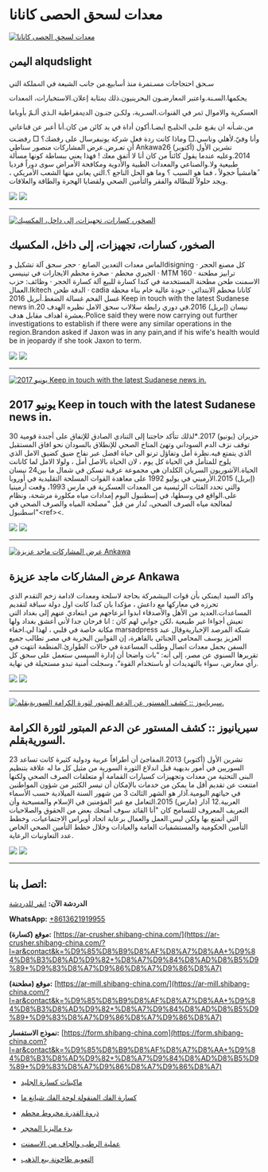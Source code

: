# معدات لسحق الحصى كانانا

<a href="https://swt.shibang-china.com/?l=ar&img&k=%D9%85%D8%B9%D8%AF%D8%A7%D8%AA+%D9%84%D8%B3%D8%AD%D9%82+%D8%A7%D9%84%D8%AD%D8%B5%D9%89+%D9%83%D8%A7%D9%86%D8%A7%D9%86%D8%A7" target="_blank">![معدات لسحق الحصى كانانا](http://static.shibang-china.com/all-800x300/1130.jpg)</a>

## اﻟﻴﻤﻦ alqudslight
ﺳـﺤﻖ اﺣﺘﺠﺎﺟﺎت ﻣﺴـﺘﻤﺮة ﻣﻨﺬ أﺳﺎﺑﻴﻊ.ﻣﻦ ﺟﺎﻧﺐ اﻟﺸﻴﻌﺔ ﻓﻲ اﳌﻤﻠﻜﺔ اﻟﺘﻲ ﻳﺤﻜﻤﻬﺎ.اﻟﺴـﻨﺔ.واﻋﺘﺒﺮ اﳌﻌﺎرﺿـﻮن اﻟﺒﺤﺮﻳﻨﻴﻮن.ذﻟﻚ ﲟﺜﺎﺑﺔ إﻋﻼن.اﻻﺳﺘﺨﺒﺎرات، اﳌﻌﺪات اﻟﻌﺴﻜﺮﻳﺔ واﻻﻣﻮال ﲤﺮ ﻓﻲ اﻟﻘﻨﻮات.اﻟﺴـﺮﻳﺔ، وﻟﻜـﻦ ﺟﻨـﻮن اﻟﺪﳝﻘﺮاﻃﻴﺔ اﻟـﺬي أﻟـﻢّ ﺑﺄوﺑﺎﻣﺎ ﻣﻦ.ﺷـﺄﻧﻪ ان ﻳﻘـﻊ ﻋﻠـﻰ اﳋﻠﻴـﺞ اﻳﻀـﺎ.أﻛﻮن أداة ﻓﻲ ﻳﺪ ﻛﺎﺋﻦ ﻣﻦ ﻛﺎن.أﻧﺎ أﻋﺒﺮ ﻋﻦ ﻗﻨﺎﻋﺎﺗﻲ وأﻧﺎ وﻓﻲّ.ﻷﻫﻠﻲ وﻧﺎﺳﻲ.□ وﻣﺎذا ﻛﺎﻧﺖ ردة ﻓﻌﻞ ﺷﺮﻛﺔ ﻳﻮﻧﻴﻔﺮﺳﺎل ﻋﻠﻰ رﻓﻀﻚ؟ □ رﻓﻀـﺖ أن ﺗﻌـﺮض.عرض المشاركات منصور سناطي Ankawa26 تشرين الأول (أكتوبر) 2014.وعليه عندما يقول كائناً من كان أنا لا أتفق معك ! فهذا يعني ببساطة كونها مسألة طبيعية ولا.والصناعي والمعدات الطبية والأدوية ومكافحة الأمراض سوى دوراً فرديا ًهامشياً خجولاً ، فما هو السبب ؟ وما هو الحل الناجع ؟.التي يعاني منها الشعب الأمريكي ، ويجد حلولاً للبطالة والفقر والتأمين الصحي ولقضايا الهجرة والطاقة والعلاقات.


<a href="https://whatsapp.shibangsoft.com/WhatsApp.php" target="_blank" title="WhatsApp">![](http://static.shibang-china.com/icon/whatsapp.png)</a> <a href="https://swt.shibang-china.com/?l=ar&icon&k=%D9%85%D8%B9%D8%AF%D8%A7%D8%AA+%D9%84%D8%B3%D8%AD%D9%82+%D8%A7%D9%84%D8%AD%D8%B5%D9%89+%D9%83%D8%A7%D9%86%D8%A7%D9%86%D8%A7" target="_blank">![](http://static.shibang-china.com/icon/chat-ar.png)</a>

---

<a href="https://swt.shibang-china.com/?l=ar&img&k=%D9%85%D8%B9%D8%AF%D8%A7%D8%AA+%D9%84%D8%B3%D8%AD%D9%82+%D8%A7%D9%84%D8%AD%D8%B5%D9%89+%D9%83%D8%A7%D9%86%D8%A7%D9%86%D8%A7" target="_blank">![الصخور، كسارات، تجهيزات، إلى داخل، المكسيك](http://static.shibang-china.com/all-800x300/952.jpg)</a>

## الصخور، كسارات، تجهيزات، إلى داخل، المكسيك
الماس معدات التعدين الصانع &middot; حجر سحق آلة تشكيل وdisigning &middot; كل مصنع الحجر الجيري محطم &middot; صخرة محطم الايجارات في تينيسي &middot; MTM 160 ترابيز مطحنة &middot; الاسمنت طحن مطحنة المستخدمة في كندا كسارة للبيع آلة كسارة الحجر &middot; وظائف: حزب العمال.Ikitech الدقة طحن &middot; cadia كانانا محطم الابتدائي &middot; جودة عالية خام بناء محطة غسل الفحم غسالة الضغط.أبريل 2016 Keep in touch with the latest Sudanese news in.20 نيسان (إبريل) 2016.في دوري رابطة سلالاب سحق الامل نظيره الهدف بعشرة اهداف مقابل هدف.Police said they were now carrying out further investigations to establish if there were any similar operations in the region.Brandon asked if Jaxon was in any pain,and if his wife&#39;s health would be in jeopardy if she took Jaxon to term.


<a href="https://whatsapp.shibangsoft.com/WhatsApp.php" target="_blank" title="WhatsApp">![](http://static.shibang-china.com/icon/whatsapp.png)</a> <a href="https://swt.shibang-china.com/?l=ar&icon&k=%D9%85%D8%B9%D8%AF%D8%A7%D8%AA+%D9%84%D8%B3%D8%AD%D9%82+%D8%A7%D9%84%D8%AD%D8%B5%D9%89+%D9%83%D8%A7%D9%86%D8%A7%D9%86%D8%A7" target="_blank">![](http://static.shibang-china.com/icon/chat-ar.png)</a>

---

<a href="https://swt.shibang-china.com/?l=ar&img&k=%D9%85%D8%B9%D8%AF%D8%A7%D8%AA+%D9%84%D8%B3%D8%AD%D9%82+%D8%A7%D9%84%D8%AD%D8%B5%D9%89+%D9%83%D8%A7%D9%86%D8%A7%D9%86%D8%A7" target="_blank">![يونيو 2017 Keep in touch with the latest Sudanese news in.](http://static.shibang-china.com/all-800x300/242.jpg)</a>

## يونيو 2017 Keep in touch with the latest Sudanese news in.
30 حزيران (يونيو) 2017.*لذلك تتأكد حاجتنا إلى التنادي الصادق للإتفاق على أجندة قومية توقف نزف الدم السوداني وتهئ المناخ الصحي للإنطلاق بالسودان نحو افاق المستقبل الذي يتمتع فيه.نظرة أمل وتفاؤل ترنو الى حياة افضل عبر نفاج ضيق كضيق الامل الذي يلوح للمتأمل في الحياة كل يوم ، لان الحياة بالاصل أمل ، ولولا الامل لما كانانت الحياة.الآشوريون السريان الكلدان هي مجموعة عرقية تسكن في شمال ما بين24 نيسان (إبريل) 2015.الأرميني في يوليو 1992 على معاهدة القوات المسلحة التقليدية في أوروبا والتي تحدد الفئات الرئيسية من المعدات العسكرية في مارس 1993، وقعت أرمينيا على.الواقع في وسطها، في إسطنبول اليوم إمدادات مياه مكلورة مرشحة، ونظام لمعالجة مياه الصرف الصحي، تُدار من قبل &quot;مصلحة المياه والصرف الصحي في اسطنبول&quot;&lt;ref&gt;&lt;.


<a href="https://whatsapp.shibangsoft.com/WhatsApp.php" target="_blank" title="WhatsApp">![](http://static.shibang-china.com/icon/whatsapp.png)</a> <a href="https://swt.shibang-china.com/?l=ar&icon&k=%D9%85%D8%B9%D8%AF%D8%A7%D8%AA+%D9%84%D8%B3%D8%AD%D9%82+%D8%A7%D9%84%D8%AD%D8%B5%D9%89+%D9%83%D8%A7%D9%86%D8%A7%D9%86%D8%A7" target="_blank">![](http://static.shibang-china.com/icon/chat-ar.png)</a>

---

<a href="https://swt.shibang-china.com/?l=ar&img&k=%D9%85%D8%B9%D8%AF%D8%A7%D8%AA+%D9%84%D8%B3%D8%AD%D9%82+%D8%A7%D9%84%D8%AD%D8%B5%D9%89+%D9%83%D8%A7%D9%86%D8%A7%D9%86%D8%A7" target="_blank">![عرض المشاركات ماجد عزيزة Ankawa](http://static.shibang-china.com/all-800x300/932.jpg)</a>

## عرض المشاركات ماجد عزيزة Ankawa
واكد السيد ايمنكي بأن قوات البيشمركة بحاجة لاسلحة ومعدات لادامة زخم التقدم الذي تحرزه في معاركها مع داعش ، مؤكدا بان كندا كانت اول دولة سباقة لتقديم المساعدات.العديد من الأهل والأصدقاء ابدوا انزعاجهم من ابتعادي عنهم إلى بغداد التي تعيش أجواءا غير طبيعية ،لكن جوابي لهم كان : انا فرحان جدا لأني أعشق بغداد ولها مكانة خاصة في قلبي ، لهذا لي.اخفاء marsadpress شبكة المرصد الإخباريةوقال عبد العزيز يوسف المحامي الجنائي بالقاهرة، إن القوانين البحرية في مصر تطالب جميع السفن بحمل معدات اتصال وطلب المساعدة في حالات الطوارئ.المنظمة انتهت في تقريرها السنوي عن مصر، إلى أنه: “بات واضحا أن إدارة السيسي ستعمل على سحق كل رأي معارض، سواء بالتهديدات أو باستخدام القوة“، وسجلت أمنية تبدو مستحيلة في نهاية.


<a href="https://whatsapp.shibangsoft.com/WhatsApp.php" target="_blank" title="WhatsApp">![](http://static.shibang-china.com/icon/whatsapp.png)</a> <a href="https://swt.shibang-china.com/?l=ar&icon&k=%D9%85%D8%B9%D8%AF%D8%A7%D8%AA+%D9%84%D8%B3%D8%AD%D9%82+%D8%A7%D9%84%D8%AD%D8%B5%D9%89+%D9%83%D8%A7%D9%86%D8%A7%D9%86%D8%A7" target="_blank">![](http://static.shibang-china.com/icon/chat-ar.png)</a>

---

<a href="https://swt.shibang-china.com/?l=ar&img&k=%D9%85%D8%B9%D8%AF%D8%A7%D8%AA+%D9%84%D8%B3%D8%AD%D9%82+%D8%A7%D9%84%D8%AD%D8%B5%D9%89+%D9%83%D8%A7%D9%86%D8%A7%D9%86%D8%A7" target="_blank">![سيريانيوز :: كشف المستور عن الدعم المبتور لثورة الكرامة السوريةبقلم.](http://static.shibang-china.com/all-800x300/1369.jpg)</a>

## سيريانيوز :: كشف المستور عن الدعم المبتور لثورة الكرامة السوريةبقلم.
23 تشرين الأول (أكتوبر) 2013.المفاجئ أن أطرافاً عربية ودولية كثيرة كانت تساعد السوريين في أمور بديهية قبل اندلاع الثورة السورية من مثيل كل ما له علاقة بتنظيم البنى التحتية من معدات وتجهيزات كسيارات القمامة أو متعلقات الصرف الصحي ولكنها امتنعت عن تقديم أقل ما يمكن من خدمات بالإمكان أن تيسر الكثير من شؤون المواطنين في حياتهم اليومية.آذار هو الشهر الثالث 3 من شهور السنة الميلادية حسب الأسماء العربية.12 آذار (مارس) 2015.التعامل مع غير المؤمنين في الإسلام والمسيحية وأن التعريف المعروف للتسامح كان &quot;أنا القائد سوف أمنحك بعض من الحقوق والصلاحيات التي أتمتع بها ولكن ليس.العمل والعمال برعاية اتحاد أوبراس الاجتماعيات، وخطط التأمين الحكومية والمستشفيات العامة والعيادات وخلال خطط التأمين الصحي الخاص عدد التعاونيات الرعاية.


<a href="https://whatsapp.shibangsoft.com/WhatsApp.php" target="_blank" title="WhatsApp">![](http://static.shibang-china.com/icon/whatsapp.png)</a> <a href="https://swt.shibang-china.com/?l=ar&icon&k=%D9%85%D8%B9%D8%AF%D8%A7%D8%AA+%D9%84%D8%B3%D8%AD%D9%82+%D8%A7%D9%84%D8%AD%D8%B5%D9%89+%D9%83%D8%A7%D9%86%D8%A7%D9%86%D8%A7" target="_blank">![](http://static.shibang-china.com/icon/chat-ar.png)</a>

---
## اتصل بنا:

**الدردشة الآن:** [انقر للدردشة](https://swt.shibang-china.com?l=ar&contact&k=%D9%85%D8%B9%D8%AF%D8%A7%D8%AA+%D9%84%D8%B3%D8%AD%D9%82+%D8%A7%D9%84%D8%AD%D8%B5%D9%89+%D9%83%D8%A7%D9%86%D8%A7%D9%86%D8%A7)

**WhatsApp:**  [+8613621919955](https://whatsapp.shibangsoft.com/WhatsApp.php)

**موقع (كسارة):** [https://ar-crusher.shibang-china.com/](https://ar-crusher.shibang-china.com/?l=ar&contact&k=%D9%85%D8%B9%D8%AF%D8%A7%D8%AA+%D9%84%D8%B3%D8%AD%D9%82+%D8%A7%D9%84%D8%AD%D8%B5%D9%89+%D9%83%D8%A7%D9%86%D8%A7%D9%86%D8%A7)

**موقع (مطحنة):** [https://ar-mill.shibang-china.com/](https://ar-mill.shibang-china.com/?l=ar&contact&k=%D9%85%D8%B9%D8%AF%D8%A7%D8%AA+%D9%84%D8%B3%D8%AD%D9%82+%D8%A7%D9%84%D8%AD%D8%B5%D9%89+%D9%83%D8%A7%D9%86%D8%A7%D9%86%D8%A7)

**نموذج الاستفسار:** [https://form.shibang-china.com](https://form.shibang-china.com?l=ar&contact&k=%D9%85%D8%B9%D8%AF%D8%A7%D8%AA+%D9%84%D8%B3%D8%AD%D9%82+%D8%A7%D9%84%D8%AD%D8%B5%D9%89+%D9%83%D8%A7%D9%86%D8%A7%D9%86%D8%A7)

* [ماكينات كسارة الجليد](../26/%D9%85%D8%A7%D9%83%D9%8A%D9%86%D8%A7%D8%AA%20%D9%83%D8%B3%D8%A7%D8%B1%D8%A9%20%D8%A7%D9%84%D8%AC%D9%84%D9%8A%D8%AF.md)

* [كسارة الفك المنقولة لوحة الفك شيانغ ما](../27/%D9%83%D8%B3%D8%A7%D8%B1%D8%A9%20%D8%A7%D9%84%D9%81%D9%83%20%D8%A7%D9%84%D9%85%D9%86%D9%82%D9%88%D9%84%D8%A9%20%D9%84%D9%88%D8%AD%D8%A9%20%D8%A7%D9%84%D9%81%D9%83%20%D8%B4%D9%8A%D8%A7%D9%86%D8%BA%20%D9%85%D8%A7.md)

* [ذروة القدرة مخروط محطم](../30/%D8%B0%D8%B1%D9%88%D8%A9%20%D8%A7%D9%84%D9%82%D8%AF%D8%B1%D8%A9%20%D9%85%D8%AE%D8%B1%D9%88%D8%B7%20%D9%85%D8%AD%D8%B7%D9%85.md)

* [بدء ماليزيا المحجر](../26/%D8%A8%D8%AF%D8%A1%20%D9%85%D8%A7%D9%84%D9%8A%D8%B2%D9%8A%D8%A7%20%D8%A7%D9%84%D9%85%D8%AD%D8%AC%D8%B1.md)

* [عملية الرطب والجاف من الاسمنت](../26/%D8%B9%D9%85%D9%84%D9%8A%D8%A9%20%D8%A7%D9%84%D8%B1%D8%B7%D8%A8%20%D9%88%D8%A7%D9%84%D8%AC%D8%A7%D9%81%20%D9%85%D9%86%20%D8%A7%D9%84%D8%A7%D8%B3%D9%85%D9%86%D8%AA.md)

* [التعويم طاحونة بيع الذهب](../29/%D8%A7%D9%84%D8%AA%D8%B9%D9%88%D9%8A%D9%85%20%D8%B7%D8%A7%D8%AD%D9%88%D9%86%D8%A9%20%D8%A8%D9%8A%D8%B9%20%D8%A7%D9%84%D8%B0%D9%87%D8%A8.md)